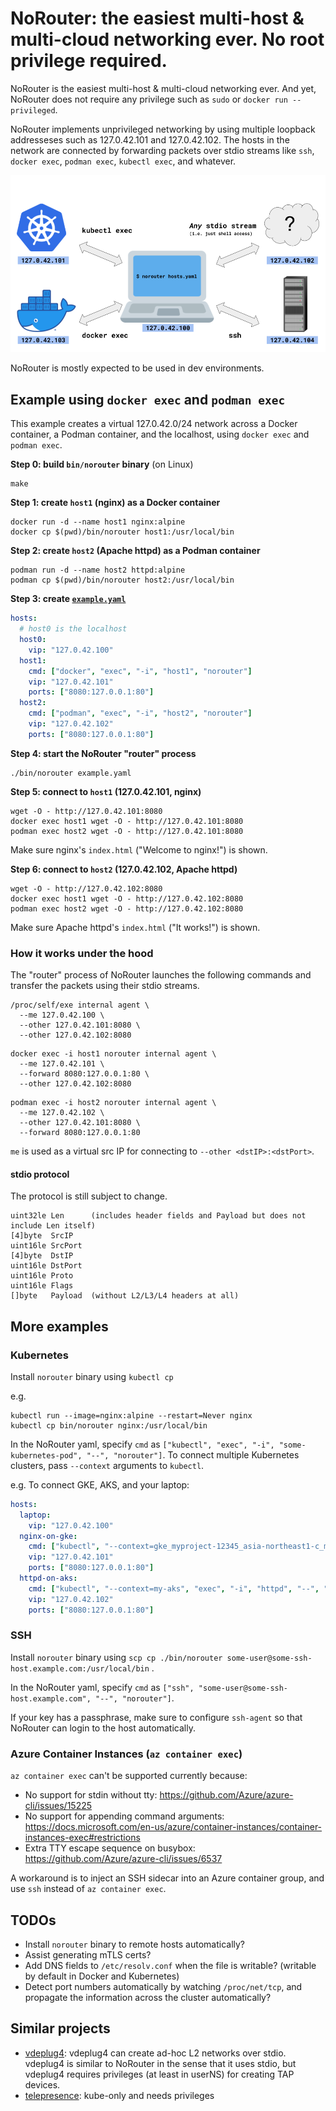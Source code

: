 # NoRouter: the easiest multi-host & multi-cloud networking ever. No root privilege required.

NoRouter is the easiest multi-host & multi-cloud networking ever. And yet, NoRouter does not require any privilege such as `sudo` or `docker run --privileged`.

NoRouter implements unprivileged networking by using multiple loopback addresseses such as 127.0.42.101 and 127.0.42.102.
The hosts in the network are connected by forwarding packets over stdio streams like `ssh`, `docker exec`, `podman exec`, `kubectl exec`, and whatever.

![./docs/image.png](./docs/image.png)


NoRouter is mostly expected to be used in dev environments.

## Example using `docker exec` and `podman exec`

This example creates a virtual 127.0.42.0/24 network across a Docker container, a Podman container, and the localhost, using `docker exec` and `podman exec`.

**Step 0: build `bin/norouter` binary** (on Linux)

```console
make
```

**Step 1: create `host1` (nginx) as a Docker container**
```console
docker run -d --name host1 nginx:alpine
docker cp $(pwd)/bin/norouter host1:/usr/local/bin
```

**Step 2: create `host2` (Apache httpd) as a Podman container**
```console
podman run -d --name host2 httpd:alpine
podman cp $(pwd)/bin/norouter host2:/usr/local/bin
```

**Step 3: create [`example.yaml`](./example.yaml)**

```yaml
hosts:
  # host0 is the localhost
  host0:
    vip: "127.0.42.100"
  host1:
    cmd: ["docker", "exec", "-i", "host1", "norouter"]
    vip: "127.0.42.101"
    ports: ["8080:127.0.0.1:80"]
  host2:
    cmd: ["podman", "exec", "-i", "host2", "norouter"]
    vip: "127.0.42.102"
    ports: ["8080:127.0.0.1:80"]
```

**Step 4: start the NoRouter "router" process**

```console
./bin/norouter example.yaml
```

**Step 5: connect to `host1` (127.0.42.101, nginx)**

```console
wget -O - http://127.0.42.101:8080
docker exec host1 wget -O - http://127.0.42.101:8080
podman exec host2 wget -O - http://127.0.42.101:8080
```

Make sure nginx's `index.html` ("Welcome to nginx!") is shown.

**Step 6: connect to `host2` (127.0.42.102, Apache httpd)**

```console
wget -O - http://127.0.42.102:8080
docker exec host1 wget -O - http://127.0.42.102:8080
podman exec host2 wget -O - http://127.0.42.102:8080
```

Make sure Apache httpd's `index.html` ("It works!") is shown.

### How it works under the hood

The "router" process of NoRouter launches the following commands and transfer the packets using their stdio streams.

```
/proc/self/exe internal agent \
  --me 127.0.42.100 \
  --other 127.0.42.101:8080 \
  --other 127.0.42.102:8080
```

```
docker exec -i host1 norouter internal agent \
  --me 127.0.42.101 \
  --forward 8080:127.0.0.1:80 \
  --other 127.0.42.102:8080
```

```
podman exec -i host2 norouter internal agent \
  --me 127.0.42.102 \
  --other 127.0.42.101:8080 \
  --forward 8080:127.0.0.1:80
```

`me` is used as a virtual src IP for connecting to `--other <dstIP>:<dstPort>`.

#### stdio protocol

The protocol is still subject to change.
<!-- can we reuse some existing protocol? -->

```
uint32le Len      (includes header fields and Payload but does not include Len itself)
[4]byte  SrcIP
uint16le SrcPort
[4]byte  DstIP
uint16le DstPort
uint16le Proto
uint16le Flags
[]byte   Payload  (without L2/L3/L4 headers at all)
```

## More examples

### Kubernetes

Install `norouter` binary using `kubectl cp`

e.g.
```
kubectl run --image=nginx:alpine --restart=Never nginx
kubectl cp bin/norouter nginx:/usr/local/bin
```

In the NoRouter yaml, specify `cmd` as `["kubectl", "exec", "-i", "some-kubernetes-pod", "--", "norouter"]`.
To connect multiple Kubernetes clusters, pass `--context` arguments to `kubectl`.

e.g. To connect GKE, AKS, and your laptop:

```yaml
hosts:
  laptop:
    vip: "127.0.42.100"
  nginx-on-gke:
    cmd: ["kubectl", "--context=gke_myproject-12345_asia-northeast1-c_my-gke", "exec", "-i", "nginx", "--", "norouter"]
    vip: "127.0.42.101"
    ports: ["8080:127.0.0.1:80"]
  httpd-on-aks:
    cmd: ["kubectl", "--context=my-aks", "exec", "-i", "httpd", "--", "norouter"]
    vip: "127.0.42.102"
    ports: ["8080:127.0.0.1:80"]
```

### SSH

Install `norouter` binary using `scp cp ./bin/norouter some-user@some-ssh-host.example.com:/usr/local/bin` .

In the NoRouter yaml, specify `cmd` as `["ssh", "some-user@some-ssh-host.example.com", "--", "norouter"]`.

If your key has a passphrase, make sure to configure `ssh-agent` so that NoRouter can login to the host automatically.

### Azure Container Instances (`az container exec`)

`az container exec` can't be supported currently because:
- No support for stdin without tty: https://github.com/Azure/azure-cli/issues/15225
- No support for appending command arguments: https://docs.microsoft.com/en-us/azure/container-instances/container-instances-exec#restrictions
- Extra TTY escape sequence on busybox: https://github.com/Azure/azure-cli/issues/6537

A workaround is to inject an SSH sidecar into an Azure container group, and use `ssh` instead of `az container exec`.

## TODOs

- Install `norouter` binary to remote hosts automatically?
- Assist generating mTLS certs?
- Add DNS fields to `/etc/resolv.conf` when the file is writable? (writable by default in Docker and Kubernetes)
- Detect port numbers automatically by watching `/proc/net/tcp`, and propagate the information across the cluster automatically?

## Similar projects

- [vdeplug4](https://github.com/rd235/vdeplug4): vdeplug4 can create ad-hoc L2 networks over stdio.
  vdeplug4 is similar to NoRouter in the sense that it uses stdio, but vdeplug4 requires privileges (at least in userNS) for creating TAP devices.
- [telepresence](https://www.telepresence.io/): kube-only and needs privileges
